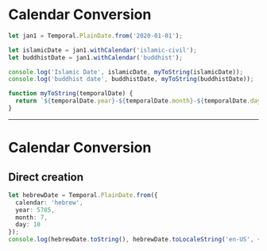 # Calendar Conversion

```ts {monaco-run}
let jan1 = Temporal.PlainDate.from('2020-01-01');

let islamicDate = jan1.withCalendar('islamic-civil');
let buddhistDate = jan1.withCalendar('buddhist');

console.log('Islamic Date', islamicDate, myToString(islamicDate));
console.log('buddhist date', buddhistDate, myToString(buddhistDate));

function myToString(temporalDate) {
  return `${temporalDate.year}-${temporalDate.month}-${temporalDate.day}`
}

```

<!-- 

  Taking a look at the output you'll see that when I log out the date normally it shows an absolute moment in time
  
  and the annotation tells you which calendar system is being used

  This helps avoid confusion about what absoute moment is being referenced which makes working across calendar systems easier
-->


---

# Calendar Conversion
## Direct creation

```ts {monaco-run}
let hebrewDate = Temporal.PlainDate.from({  
  calendar: 'hebrew',  
  year: 5785,  
  month: 7,  
  day: 10  
});  
console.log(hebrewDate.toString(), hebrewDate.toLocaleString('en-US', { calendar: 'hebrew' }));
```
